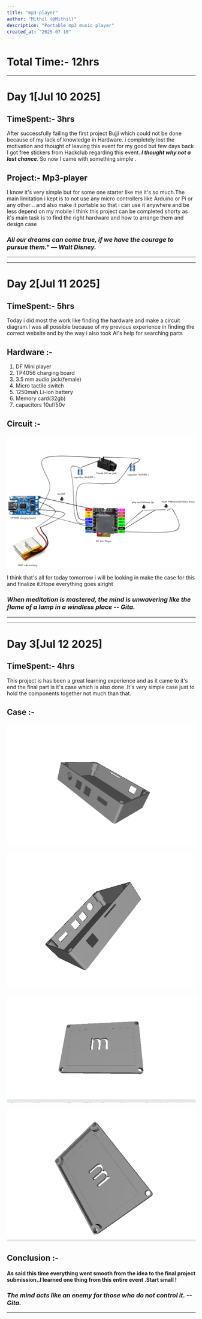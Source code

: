 ```yaml
---
title: "mp3-player"
author: "Mithil (@Mithil)"
description: "Portable mp3 music player"
created_at: "2025-07-10"
---
```

# Total Time:- 12hrs
---
# Day 1[Jul 10 2025]
## TimeSpent:- 3hrs
After successfully failing the first project Bujji which could not be done because of my lack of knowledge in Hardware. i completely lost the motivation and thought of leaving this event for my good but few days back I got free stickers from Hackclub regarding this event. ***I thought why not a last chance***. So now I came with something simple .

## Project:- Mp3-player
I know it's very simple but for some one starter like me it's so much.The main limitation i kept is to not use any micro controllers like Arduino or Pi or any other .. and also make it portable so that i can use it anywhere and be less depend on my mobile 
I think this project can be completed shorty as it's main task is to find the right hardware and how to arrange them and design case
### ***All our dreams can come true, if we have the courage to pursue them." — Walt Disney.***
---
---
# Day 2[Jul 11 2025]
## TimeSpent:- 5hrs
Today i did most the work like finding the hardware and make a circuit diagram.I was all possible because of my previous experience in finding the correct website and by the way i also took AI's help for searching parts
## Hardware :-

 1. DF Mini player
 2. TP4056 charging board
 3. 3.5 mm audio jack(female)
 4. Micro tactile switch
 5. 1250mah Li-ion battery
 6. Memory card(32gb)
 7. capacitors 10uf/50v

## Circuit :-
![Circuit](https://github.com/MithilSaiReddy/mp3-player/blob/main/assets/Circuit_Final.png)

I think that's all for today tomorrow i will be looking in make the case for this and finalize it.Hope everything goes alright

### ***When meditation is mastered, the mind is unwavering like the flame of a lamp in a windless place -- Gita.***
---
---
# Day 3[Jul 12 2025]
## TimeSpent:- 4hrs
This project is has been a great learning experience and as it came to it's end the final part is it's case which is also done .It's very simple case just to hold the components together not much than that.
## Case :-
![Case_Bottom_1](https://github.com/MithilSaiReddy/mp3-player/blob/main/assets/Bottom_1.png)

![Case_Bottom_2](https://github.com/MithilSaiReddy/mp3-player/blob/main/assets/Bottom_2.png)

![Case_Top_1](https://github.com/MithilSaiReddy/mp3-player/blob/main/assets/Top_1.png)

![Case_Top_2](https://github.com/MithilSaiReddy/mp3-player/blob/main/assets/Top_2.png)

## Conclusion :-

#### As said this time everything  went smooth from the idea to  the  final project submission..I learned one thing from this entire event .Start small !

### ***The mind acts like an enemy for those who do not control it. -- Gita.***
---
